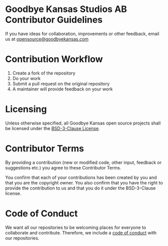 # Goodbye Kansas Studios AB Contributor Guidelines

If you have ideas for collaboration, improvements or other feedback, email us at
opensource@goodbyekansas.com

# Contribution Workflow

1. Create a fork of the repository
2. Do your work
3. Submit a pull request on the original repository
4. A maintainer will provide feedback on your work

# Licensing

Unless otherwise specified, all Goodbye Kansas open source projects shall be licensed
under the
[BSD-3-Clause License](https://github.com/goodbyekansas/opensource-template/blob/main/LICENSE).

# Contributor Terms

By providing a contribution (new or modified code, other input, feedback or suggestions
etc.) you agree to these Contributor Terms.

You confirm that each of your contributions has been created by you and that you are the
copyright owner. You also confirm that you have the right to provide the contribution to
us and that you do it under the BSD-3-Clause license.

# Code of Conduct

We want all our repositories to be welcoming places for everyone to collaborate and
contribute. Therefore, we include a [code of conduct](CODE_OF_CONDUCT.md) with our
repositories.

